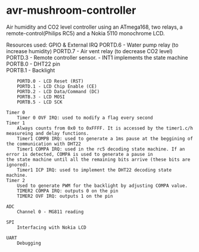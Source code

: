 avr-mushroom-controller
=======================

Air humidity and CO2 level controller using an ATmega168, two relays, a remote-control(Philips RC5) and a Nokia 5110 monochrome LCD.

Resources used:
	GPIO & External IRQ
		PORTD.6 - Water pump relay (to increase humidity)
		PORTD.7 - Air vent relay (to decrease CO2 level) 
		PORTD.3 - Remote controller sensor. 
				- INT1 implements the state machine
		PORTB.0 - DHT22 pin		
		PORTB.1 - Backlight
		
		PORTD.0 - LCD Reset (RST)
		PORTD.1 - LCD Chip Enable (CE)
		PORTD.2 - LCD Data/Command (DC)
		PORTB.3 - LCD MOSI
		PORTB.5 - LCD SCK

	Timer 0 
		Timer 0 OVF IRQ: used to modify a flag every second
	Timer 1 
		Always counts from 0x0 to 0xFFFF. It is accessed by the timer1.c/h measureing and delay functions.
		Timer1 COMPB IRQ: used to generate a 1ms pause at the beggining of the communication with DHT22
		Timer1 COMPA IRQ: used in the rc5 decoding state machine. If an error is detected, COMPA is used to generate a pause in 						  the state machine until all the remaining bits arrive (these bits are ignored). 
		Timer1 ICP IRQ: used to implement the DHT22 decoding state machine.
	Timer 2
		Used to generate PWM for the backlight by adjusting COMPA value.
		TIMER2 COMPA IRQ: outputs 0 on the pin
		TIMER2 OVF IRQ: outputs 1 on the pin
		
	ADC
		Channel 0 - MG811 reading

	SPI
		Interfacing with Nokia LCD

	UART
		Debugging

	

	
	
